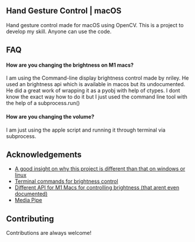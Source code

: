 ## Hand Gesture Control | macOS

Hand gesture control made for macOS using OpenCV.
This is a project to develop my skill.
Anyone can use the code.


## FAQ

#### How are you changing the brightness on M1 macs?

I am using the Command-line display brightness control made by nriley. He used an brightness api which is available in macos but its undocumented. He did a great work of wrapping it as a pyobj with help of ctypes. I dont know the exact way how to do it but I just used the command line tool with the help of a subprocess.run()


#### How are you changing the volume?

I am just using the apple script and running it through terminal via subprocess.


## Acknowledgements

 - [A good insight on why this project is different than that on windows or linux](https://alexdelorenzo.dev/programming/2018/08/16/reverse_engineering_private_apple_apis.html)
 - [Terminal commands for brightness control](https://github.com/nriley/brightness)
 - [Different API for M1 Macs for controlling brightness (that arent even documented)](https://github.com/Hammerspoon/hammerspoon/issues/2668)
 - [Media Pipe](https://learnopencv.com/introduction-to-mediapipe/)

## Contributing

Contributions are always welcome!


